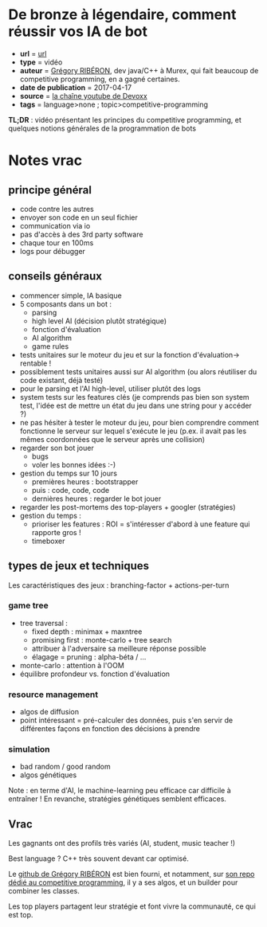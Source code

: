 # De bronze à légendaire, comment réussir vos IA de bot

- **url** = [url](https://www.youtube.com/watch?v=8kBQMQyLHME)
- **type** = vidéo
- **auteur** = [Grégory RIBÉRON](https://github.com/Manwe56/competitive-programming), dev java/C++ à Murex, qui fait beaucoup de competitive programming, en a gagné certaines.
- **date de publication** = 2017-04-17
- **source** = [la chaîne youtube de Devoxx](https://www.youtube.com/channel/UCsVPQfo5RZErDL41LoWvk0A)
- **tags** = language>none ; topic>competitive-programming

**TL;DR** : vidéo présentant les principes du competitive programming, et quelques notions générales de la programmation de bots

# Notes vrac

## principe général

- code contre les autres
- envoyer son code en un seul fichier
- communication via io
- pas d'accès à des 3rd party software
- chaque tour en 100ms
- logs pour débugger

## conseils généraux

- commencer simple, IA basique
- 5 composants dans un bot :
    - parsing
    - high level AI (décision plutôt stratégique)
    - fonction d'évaluation
    - AI algorithm
    - game rules
- tests unitaires sur le moteur du jeu et sur la fonction d'évaluation-> rentable !
- possiblement tests unitaires aussi sur AI algorithm (ou alors réutiliser du code existant, déjà testé)
- pour le parsing et l'AI high-level, utiliser plutôt des logs
- system tests sur les features clés (je comprends pas bien son system test, l'idée est de mettre un état du jeu dans une string pour y accéder ?)
- ne pas hésiter à tester le moteur du jeu, pour bien comprendre comment fonctionne le serveur sur lequel s'exécute le jeu (p.ex. il avait pas les mêmes coordonnées que le serveur après une collision)
- regarder son bot jouer
    - bugs
    - voler les bonnes idées :-)
- gestion du temps sur 10 jours
    - premières heures : bootstrapper
    - puis : code, code, code
    - dernières heures : regarder le bot jouer
- regarder les post-mortems des top-players + googler (stratégies)
- gestion du temps :
    - prioriser les features : ROI = s'intéresser d'abord à une feature qui rapporte gros !
    - timeboxer 

## types de jeux et techniques

Les caractéristiques des jeux : branching-factor + actions-per-turn

### game tree

- tree traversal :
    - fixed depth : minimax + maxntree
    - promising first : monte-carlo + tree search
    - attribuer à l'adversaire sa meilleure réponse possible
    - élagage = pruning : alpha-béta / ...
- monte-carlo : attention à l'OOM
- équilibre profondeur vs. fonction d'évaluation

### resource management

- algos de diffusion
- point intéressant = pré-calculer des données, puis s'en servir de différentes façons en fonction des décisions à prendre

### simulation

- bad random / good random
- algos génétiques

Note : en terme d'AI, le machine-learning peu efficace car difficile à entraîner ! En revanche, stratégies génétiques semblent efficaces.

## Vrac

Les gagnants ont des profils très variés (AI, student, music teacher !)

Best language ? C++ très souvent devant car optimisé.

Le [github de Grégory RIBÉRON](https://github.com/manwe56) est bien fourni, et notamment, sur [son repo dédié au competitive programming](https://github.com/Manwe56/competitive-programming), il y a ses algos, et un builder pour combiner les classes.

Les top players partagent leur stratégie et font vivre la communauté, ce qui est top.
